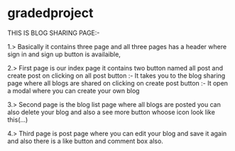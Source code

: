 # gradedproject
THIS IS BLOG SHARING PAGE:-

1.> Basically it contains three page and all three pages has a header where sign in and sign up button is availaible,

2.> First page is our index page it contains two button named all post and create post on clicking on all post button :- It takes you to the blog sharing page where all blogs are shared on clicking on create post button :- It open a modal where you can create your own blog

3.> Second page is the blog list page where all blogs are posted you can also delete your blog and also a see more button whoose icon look like this(...)

4.> Third page is post page where you can edit your blog and save it again and also there is a like button and comment box also.
